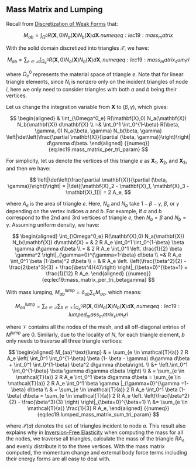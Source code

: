 ## Mass Matrix and Lumping

Recall from [Discretization of Weak Forms](./lec17-disc_weak_form.md) that:

$$
M_{ab} = \int_{\Omega^0} R(\mathbf{X},0) N_a(\mathbf{X}) N_b(\mathbf{X}) d\mathbf{X}.
{{numeq}}{eq:lec19:mass_matrix}
$$

With the solid domain discretized into triangles $\mathcal{T}$, we have:

$$
M_{ab} = \sum_{e \in \mathcal{T}} \int_{\Omega^0_e} R(\mathbf{X},0) N_a(\mathbf{X}) N_b(\mathbf{X}) d\mathbf{X},
{{numeq}}{eq:lec19:mass_matrix_sum_tri}
$$

where $\Omega^0_e$ represents the material space of triangle $e$. Note that for linear triangle elements, since $N_i$ is nonzero only on the incident triangles of node $i$, here we only need to consider triangles with both $a$ and $b$ being their vertices.

Let us change the integration variable from $\mathbf{X}$ to $(\beta, \gamma)$, which gives:

$$
\begin{aligned}
& \int_{\Omega^0_e} R(\mathbf{X},0) N_a(\mathbf{X}) N_b(\mathbf{X}) d\mathbf{X} \\
=& \int_0^1 \int_0^{1-\beta} R(\beta, \gamma, 0) N_a(\beta, \gamma) N_b(\beta, \gamma) \left|\det\left(\frac{\partial \mathbf{X}}{\partial (\beta, \gamma)}\right)\right| d\gamma d\beta.
\end{aligned}
{{numeq}}{eq:lec19:mass_matrix_per_tri_param}
$$

For simplicity, let us denote the vertices of this triangle $e$ as $\mathbf{X}_1$, $\mathbf{X}_2$, and $\mathbf{X}_3$, and then we have:

$$
\left|\det\left(\frac{\partial \mathbf{X}}{\partial (\beta, \gamma)}\right)\right| = |\det([\mathbf{X}_2 - \mathbf{X}_1, \mathbf{X}_3 - \mathbf{X}_1])| = 2 A_e,
$$

where $A_e$ is the area of triangle $e$. Here, $N_a$ and $N_b$ take $1-\beta-\gamma$, $\beta$, or $\gamma$ depending on the vertex indices $a$ and $b$. For example, if $a$ and $b$ correspond to the 2nd and 3rd vertices of triangle $e$, then $N_a = \beta$ and $N_b = \gamma$. Assuming uniform density, we have:

$$
\begin{aligned}
    \int_{\Omega^0_e} R(\mathbf{X},0) N_a(\mathbf{X}) N_b(\mathbf{X}) d\mathbf{X}
    = & 2 R A_e \int_0^1 \int_0^{1-\beta} \beta \gamma d\gamma d\beta \\
    = & 2 R A_e \int_0^1 \left. \frac{1}{2} \beta \gamma^2 \right|_{\gamma=0}^{\gamma=1-\beta} d\beta \\
    =& R A_e \int_0^1 \beta (1-\beta)^2 d\beta \\
    = & R A_e \left. \left(\frac{\beta^2}{2} - \frac{2\beta^3}{3} + \frac{\beta^4}{4}\right) \right|_{\beta=0}^{\beta=1} = \frac{1}{12} R A_e.
\end{aligned}
{{numeq}}{eq:lec19:mass_matrix_per_tri_betagamma}
$$

With mass lumping, $M^{\text{lump}}_{ab} = \delta_{ab}\sum_c M_{ac}$, which means:

$$
M_{aa}^\text{lump} = \sum_{e \in \mathcal{T}} \sum_{b \in \mathcal{V}} \int_{\Omega^0_e}  R(\mathbf{X},0) N_a(\mathbf{X}) N_b(\mathbf{X}) d\mathbf{X},
{{numeq}}{eq:lec19:lumped_mass_matrix_sum_tri}
$$

where $\mathcal{V}$ contains all the nodes of the mesh, and all off-diagonal entries of $M^\text{lump}$ are $0$. Similarly, due to the locality of $N$, for each triangle element, $b$ only needs to traverse all three triangle vertices:

$$
\begin{aligned}
    M_{aa}^\text{lump} & = \sum_{e \in \mathcal{T}(a)} 2 R A_e \left( \int_0^1 \int_0^{1-\beta} \beta (1- \beta - \gamma) d\gamma d\beta + \int_0^1 \int_0^{1-\beta} \beta^2 d\gamma d\beta\right. \\ &+ \left.\int_0^1 \int_0^{1-\beta} \beta \gamma d\gamma d\beta \right) \\
    & = \sum_{e \in \mathcal{T}(a)} 2 R A_e \int_0^1 \beta d\gamma d\beta = \sum_{e \in \mathcal{T}(a)} 2 R A_e \int_0^1 \beta \gamma |_{\gamma=0}^{\gamma =1-\beta} d\beta \\
    & = \sum_{e \in \mathcal{T}(a)} 2 R A_e \int_0^1 \beta (1-\beta) d\beta = \sum_{e \in \mathcal{T}(a)} 2 R A_e \left. \left(\frac{\beta^2}{2} - \frac{\beta^3}{3} \right) \right|_{\beta=0}^{\beta=1} \\ 
    &= \sum_{e \in \mathcal{T}(a)} \frac{1}{3} R A_e,
\end{aligned}
{{numeq}}{eq:lec19:lumped_mass_matrix_sum_tri_param}
$$

where $\mathcal{T}(a)$ denotes the set of triangles incident to node $a$. This result also explains why in [Inversion-Free Elasticity](./lec15-inv_free_elasticity.md) when computing the mass for all the nodes, we traverse all triangles, calculate the mass of the triangle $RA_e$ and evenly distribute it to the three vertices. With the mass matrix computed, the momentum change and external body force terms including their energy forms are all easy to deal with.
